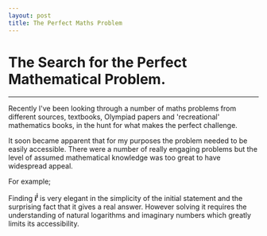 ```yaml
---
layout: post
title: The Perfect Maths Problem
---
```


# The Search for the Perfect Mathematical Problem.

-----



Recently I've been looking through a number of maths problems from different sources, textbooks, Olympiad papers and 'recreational' mathematics books, in the hunt for what makes the perfect challenge.

It soon became apparent that for my purposes the problem needed to be easily accessible. There were a number of really engaging problems but the level of assumed mathematical knowledge was too great to have widespread appeal.

For example;

Finding **i<sup>i</sup>** 
is very elegant in the simplicity of the initial statement and the surprising fact that it gives a real answer. 
However solving it requires the understanding of natural logarithms and imaginary numbers which greatly limits its accessibility.

